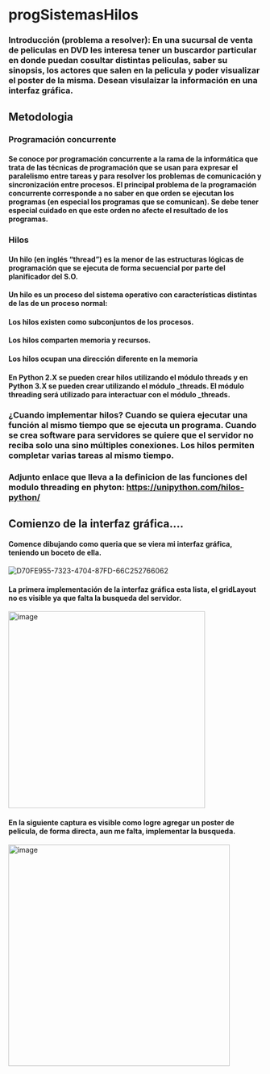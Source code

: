 # progSistemasHilos
### Introducción (problema a resolver): En una sucursal de venta de peliculas en DVD les interesa tener un buscardor particular en donde puedan cosultar distintas peliculas, saber su sinopsis, los actores que salen en la pelicula y poder visualizar el poster de la misma. Desean visulaizar la información en una interfaz gráfica.

## Metodologia 
### Programación concurrente
#### Se conoce por programación concurrente a la rama de la informática que trata de las técnicas de programación que se usan para expresar el paralelismo entre tareas y para resolver los problemas de comunicación y sincronización entre procesos. El principal problema de la programación concurrente corresponde a no saber en que orden se ejecutan los programas (en especial los programas que se comunican). Se debe tener especial cuidado en que este orden no afecte el resultado de los programas.
### Hilos
#### Un hilo (en inglés “thread”) es la menor de las estructuras lógicas de programación que se ejecuta de forma secuencial por parte del planificador del S.O.
#### Un hilo es un proceso del sistema operativo con características distintas de las de un proceso normal:
#### Los hilos existen como subconjuntos de los procesos.
#### Los hilos comparten memoria y recursos.
#### Los hilos ocupan una dirección diferente en la memoria
#### En Python 2.X se pueden crear hilos utilizando el módulo threads y en Python 3.X se pueden crear utilizando el módulo _threads. El módulo threading será utilizado para interactuar con el módulo _threads.
### ¿Cuando implementar hilos? Cuando se quiera ejecutar una función al mismo tiempo que se ejecuta un programa. Cuando se crea software para servidores se quiere que el servidor no reciba solo una sino múltiples conexiones. Los hilos permiten completar varias tareas al mismo tiempo.
### Adjunto enlace que lleva a la definicion de las funciones del modulo threading en phyton: https://unipython.com/hilos-python/  

## Comienzo de la interfaz gráfica....
#### Comence dibujando como queria que se viera mi interfaz gráfica, teniendo un boceto de ella.
![D70FE955-7323-4704-87FD-66C252766062](https://user-images.githubusercontent.com/111407329/196535174-87eb9ef6-1d03-4331-91af-f04787adff46.jpeg)

#### La primera implementación de la interfaz gráfica esta lista, el gridLayout no es visible ya que falta la busqueda del servidor.
<img width="390" alt="image" src="https://user-images.githubusercontent.com/111407329/196537529-752c8baf-6359-414a-92de-b42f3db31e43.png">

#### En la siguiente captura es visible como logre agregar un poster de pelicula, de forma directa, aun me falta, implementar la busqueda.
<img width="439" alt="image" src="https://user-images.githubusercontent.com/111407329/196538232-01df1528-5a36-4362-ae6a-c509e0b1d1c8.png">


